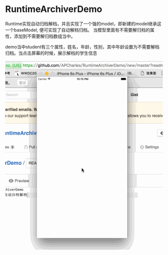 # RuntimeArchiverDemo
Runtime实现自动归档解档，并且实现了一个强的model，即新建的model继承这一个baseModel, 便可实现了自动解档归档。
当模型里面有不需要解归档的属性，添加到不需要解归档数组当中。

demo当中student有三个属性，姓名，年龄，性别，其中年龄设置为不需要解档归档。当点击屏幕的时候，展示解档的学生信息


![image](https://github.com/APCharles/RuntimeArchiverDemo/blob/master/RuntimeArchiverDemo1/RuntimeArchiverDemo/demo.gif)


